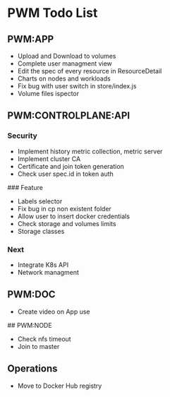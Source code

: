 # PWM Todo List

## PWM:APP

- Upload and Download to volumes
- Complete user managment view
- Edit the spec of every resource in ResourceDetail
- Charts on nodes and workloads
- Fix bug with user switch in store/index.js
- Volume files ispector

## PWM:CONTROLPLANE:API

### Security

- Implement history metric collection, metric server
- Implement cluster CA 
- Certificate and join token generation
- Check user spec.id in token auth

### Feature

- Labels selector
- Fix bug in cp non existent folder
- Allow user to insert docker credentials
- Check storage and volumes limits
- Storage classes


### Next

- Integrate K8s API
- Network managment

## PWM:DOC

- Create video on App use

## PWM:NODE

- Check nfs timeout
- Join to master

## Operations

-  Move to Docker Hub registry